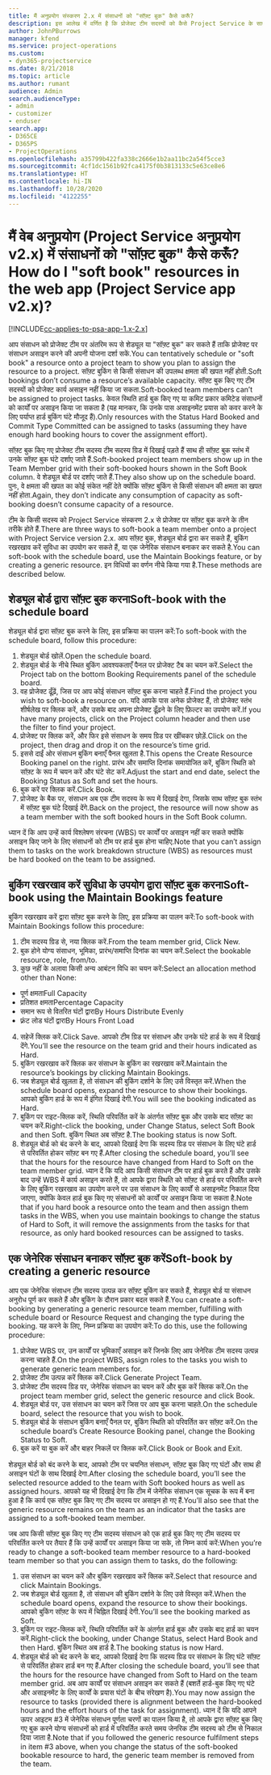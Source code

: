 ```yaml
---
title: मैं अनुप्रयोग संस्करण 2.x में संसाधनों को "सॉफ़्ट बुक" कैसे करूँ?
description: इस आलेख में वर्णित है कि प्रोजेक्ट टीम सदस्यों को कैसे Project Service के साथ सॉफ़्ट बुक किया जा सकता है.
author: JohnPBurrows
manager: kfend
ms.service: project-operations
ms.custom:
- dyn365-projectservice
ms.date: 8/21/2018
ms.topic: article
ms.author: rumant
audience: Admin
search.audienceType:
- admin
- customizer
- enduser
search.app:
- D365CE
- D365PS
- ProjectOperations
ms.openlocfilehash: a35799b422fa338c2666e1b2aa11bc2a54f5cce3
ms.sourcegitcommit: 4cf1dc1561b92fca4175f0b3813133c5e63ce8e6
ms.translationtype: HT
ms.contentlocale: hi-IN
ms.lasthandoff: 10/28/2020
ms.locfileid: "4122255"
---
```

# <a name="how-do-i-soft-book-resources-in-the-web-app-project-service-app-v2x"></a><span data-ttu-id="37514-103">मैं वेब अनुप्रयोग (Project Service अनुप्रयोग v2.x) में संसाधनों को "सॉफ़्ट बुक" कैसे करूँ?</span><span class="sxs-lookup"><span data-stu-id="37514-103">How do I "soft book" resources in the web app (Project Service app v2.x)?</span></span>

[!INCLUDE[cc-applies-to-psa-app-1.x-2.x](../includes/cc-applies-to-psa-app-1x-2x.md)]

<span data-ttu-id="37514-104">आप संसाधन को प्रोजेक्ट टीम पर अंतरिम रूप से शेड्यूल या "सॉफ़्ट बुक" कर सकते हैं ताकि प्रोजेक्ट पर संसाधन असाइन करने की अपनी योजना दर्शा सकें.</span><span class="sxs-lookup"><span data-stu-id="37514-104">You can tentatively schedule or "soft book" a resource onto a project team to show you plan to assign the resource to a project.</span></span> <span data-ttu-id="37514-105">सॉफ़्ट बुकिंग से किसी संसाधन की उपलब्ध क्षमता की खपत नहीं होती.</span><span class="sxs-lookup"><span data-stu-id="37514-105">Soft bookings don’t consume a resource’s available capacity.</span></span> <span data-ttu-id="37514-106">सॉफ़्ट बुक किए गए टीम सदस्यों को प्रोजेक्ट कार्य असाइन नहीं किया जा सकता.</span><span class="sxs-lookup"><span data-stu-id="37514-106">Soft-booked team members can’t be assigned to project tasks.</span></span> <span data-ttu-id="37514-107">केवल स्थिति हार्ड बुक किए गए या कमिट प्रकार कमिटेड संसाधनों को कार्यों पर असाइन किया जा सकता है (यह मानकर, कि उनके पास असाइनमेंट प्रयास को कवर करने के लिए पर्याप्त हार्ड बुकिंग घंटे मौजूद हैं).</span><span class="sxs-lookup"><span data-stu-id="37514-107">Only resources with the Status Hard Booked and Commit Type Committed can be assigned to tasks (assuming they have enough hard booking hours to cover the assignment effort).</span></span>

<span data-ttu-id="37514-108">सॉफ़्ट बुक किए गए प्रोजेक्ट टीम सदस्य टीम सदस्य ग्रिड में दिखाई पड़ते हैं साथ ही सॉफ़्ट बुक स्तंभ में उनके सॉफ़्ट बुक घंटे दर्शाए जाते हैं.</span><span class="sxs-lookup"><span data-stu-id="37514-108">Soft-booked project team members show up in the Team Member grid with their soft-booked hours shown in the Soft Book column.</span></span> <span data-ttu-id="37514-109">वे शेड्यूल बोर्ड पर दर्शाए जाते हैं.</span><span class="sxs-lookup"><span data-stu-id="37514-109">They also show up on the schedule board.</span></span> <span data-ttu-id="37514-110">पुनः, वे क्षमता की खपत का कोई संकेत नहीं देते क्योंकि सॉफ़्ट बुकिंग से किसी संसाधन की क्षमता का खपत नहीं होता.</span><span class="sxs-lookup"><span data-stu-id="37514-110">Again, they don’t indicate any consumption of capacity as soft-booking doesn’t consume capacity of a resource.</span></span>

<span data-ttu-id="37514-111">टीम के किसी सदस्य को Project Service संस्करण 2.x से प्रोजेक्ट पर सॉफ़्ट बुक करने के तीन तरीके होते हैं.</span><span class="sxs-lookup"><span data-stu-id="37514-111">There are three ways to soft-book a team member onto a project with Project Service version 2.x.</span></span> <span data-ttu-id="37514-112">आप सॉफ़्ट बुक, शेड्यूल बोर्ड द्वारा कर सकते हैं, बुकिंग रखरखाव करें सुविधा का उपयोग कर सकते हैं, या एक जेनेरिक संसाधन बनाकर कर सकते है.</span><span class="sxs-lookup"><span data-stu-id="37514-112">You can soft-book with the schedule board, use the Maintain Bookings feature, or by creating a generic resource.</span></span> <span data-ttu-id="37514-113">इन विधियों का वर्णन नीचे किया गया है.</span><span class="sxs-lookup"><span data-stu-id="37514-113">These methods are described below.</span></span>

## <a name="soft-book-with-the-schedule-board"></a><span data-ttu-id="37514-114">शेड्यूल बोर्ड द्वारा सॉफ़्ट बुक करना</span><span class="sxs-lookup"><span data-stu-id="37514-114">Soft-book with the schedule board</span></span>

<span data-ttu-id="37514-115">शेड्यूल बोर्ड द्वारा सॉफ़्ट बुक करने के लिए, इस प्रक्रिया का पालन करें:</span><span class="sxs-lookup"><span data-stu-id="37514-115">To soft-book with the schedule board, follow this procedure:</span></span> 
1. <span data-ttu-id="37514-116">शेड्यूल बोर्ड खोलें.</span><span class="sxs-lookup"><span data-stu-id="37514-116">Open the schedule board.</span></span>
2. <span data-ttu-id="37514-117">शेड्यूल बोर्ड के नीचे स्थित बुकिंग आवश्यकताएँ पैनल पर प्रोजेक्ट टैब का चयन करें.</span><span class="sxs-lookup"><span data-stu-id="37514-117">Select the Project tab on the bottom Booking Requirements panel of the schedule board.</span></span>
3. <span data-ttu-id="37514-118">वह प्रोजेक्ट ढूँढ़ें, जिस पर आप कोई संसाधन सॉफ़्ट बुक करना चाहते हैं.</span><span class="sxs-lookup"><span data-stu-id="37514-118">Find the project you wish to soft-book a resource on.</span></span> <span data-ttu-id="37514-119">यदि आपके पास अनेक प्रोजेक्ट हैं, तो प्रोजेक्ट स्तंभ शीर्षलेख पर क्लिक करें, और उसके बाद अपना प्रोजेक्ट ढूँढ़ने के लिए फ़िल्टर का उपयोग करें.</span><span class="sxs-lookup"><span data-stu-id="37514-119">If you have many projects, click on the Project column header and then use the filter to find your project.</span></span>
4. <span data-ttu-id="37514-120">प्रोजेक्ट पर क्लिक करें, और फिर इसे संसाधन के समय ग्रिड पर खींचकर छोड़ें.</span><span class="sxs-lookup"><span data-stu-id="37514-120">Click on the project, then drag and drop it on the resource’s time grid.</span></span>
5. <span data-ttu-id="37514-121">इससे दाईं ओर संसाधन बुकिंग बनाएँ पैनल खुलता है.</span><span class="sxs-lookup"><span data-stu-id="37514-121">This opens the Create Resource Booking panel on the right.</span></span> <span data-ttu-id="37514-122">प्रारंभ और समाप्ति दिनांक समायोजित करें, बुकिंग स्थिति को सॉफ़्ट के रूप में चयन करें और घंटे सेट करें.</span><span class="sxs-lookup"><span data-stu-id="37514-122">Adjust the start and end date, select the Booking Status as Soft and set the hours.</span></span> 
6. <span data-ttu-id="37514-123">बुक करें पर क्लिक करें.</span><span class="sxs-lookup"><span data-stu-id="37514-123">Click Book.</span></span>
7. <span data-ttu-id="37514-124">प्रोजेक्ट के बैक पर, संसाधन अब एक टीम सदस्य के रूप में दिखाई देगा, जिसके साथ सॉफ़्ट बुक स्तंभ में सॉफ़्ट बुक घंटे दिखाई देंगे.</span><span class="sxs-lookup"><span data-stu-id="37514-124">Back on the project, the resource will now show as a team member with the soft booked hours in the Soft Book column.</span></span>

<span data-ttu-id="37514-125">ध्यान दें कि आप उन्हें कार्य विश्लेषण संरचना (WBS) पर कार्यों पर असाइन नहीं कर सकते क्योंकि असाइन किए जाने के लिए संसाधनों को टीम पर हार्ड बुक होना चाहिए.</span><span class="sxs-lookup"><span data-stu-id="37514-125">Note that you can’t assign them to tasks on the work breakdown structure (WBS) as resources must be hard booked on the team to be assigned.</span></span>

## <a name="soft-book-using-the-maintain-bookings-feature"></a><span data-ttu-id="37514-126">बुकिंग रखरखाव करें सुविधा के उपयोग द्वारा सॉफ़्ट बुक करना</span><span class="sxs-lookup"><span data-stu-id="37514-126">Soft-book using the Maintain Bookings feature</span></span>

<span data-ttu-id="37514-127">बुकिंग रखरखाव करें द्वारा सॉफ़्ट बुक करने के लिए, इस प्रक्रिया का पालन करें:</span><span class="sxs-lookup"><span data-stu-id="37514-127">To soft-book with Maintain Bookings follow this procedure:</span></span>
1. <span data-ttu-id="37514-128">टीम सदस्य ग्रिड से, नया क्लिक करें.</span><span class="sxs-lookup"><span data-stu-id="37514-128">From the team member grid, Click New.</span></span>
2. <span data-ttu-id="37514-129">बुक होने योग्य संसाधन, भूमिका, प्रारंभ/समाप्ति दिनांक का चयन करें.</span><span class="sxs-lookup"><span data-stu-id="37514-129">Select the bookable resource, role, from/to.</span></span>
3. <span data-ttu-id="37514-130">कुछ नहीं के अलावा किसी अन्य आबंटन विधि का चयन करें:</span><span class="sxs-lookup"><span data-stu-id="37514-130">Select an allocation method other than None:</span></span>
- <span data-ttu-id="37514-131">पूर्ण क्षमता</span><span class="sxs-lookup"><span data-stu-id="37514-131">Full Capacity</span></span>
- <span data-ttu-id="37514-132">प्रतिशत क्षमता</span><span class="sxs-lookup"><span data-stu-id="37514-132">Percentage Capacity</span></span>
- <span data-ttu-id="37514-133">समान रूप से वितरित घंटों द्वारा</span><span class="sxs-lookup"><span data-stu-id="37514-133">By Hours Distribute Evenly</span></span>
- <span data-ttu-id="37514-134">फ़्रंट लोड घंटों द्वारा</span><span class="sxs-lookup"><span data-stu-id="37514-134">By Hours Front Load</span></span>
4. <span data-ttu-id="37514-135">सहेजें क्लिक करें.</span><span class="sxs-lookup"><span data-stu-id="37514-135">Click Save.</span></span> <span data-ttu-id="37514-136">आपको टीम ग्रिड पर संसाधन और उनके घंटे हार्ड के रूप में दिखाई देंगे.</span><span class="sxs-lookup"><span data-stu-id="37514-136">You’ll see the resource on the team grid and their hours indicated as Hard.</span></span>
5. <span data-ttu-id="37514-137">बुकिंग रखरखाव करें क्लिक कर संसाधन के बुकिंग का रखरखाव करें.</span><span class="sxs-lookup"><span data-stu-id="37514-137">Maintain the resource’s bookings by clicking Maintain Bookings.</span></span>
6. <span data-ttu-id="37514-138">जब शेड्यूल बोर्ड खुलता है, तो संसाधन की बुकिंग दर्शाने के लिए उसे विस्तृत करें.</span><span class="sxs-lookup"><span data-stu-id="37514-138">When the schedule board opens, expand the resource to show their bookings.</span></span> <span data-ttu-id="37514-139">आपको बुकिंग हार्ड के रूप में इंगित दिखाई देगी.</span><span class="sxs-lookup"><span data-stu-id="37514-139">You will see the booking indicated as Hard.</span></span>
7. <span data-ttu-id="37514-140">बुकिंग पर राइट-क्लिक करें, स्थिति परिवर्तित करें के अंतर्गत सॉफ़्ट बुक और उसके बाद सॉफ़्ट का चयन करें.</span><span class="sxs-lookup"><span data-stu-id="37514-140">Right-click the booking, under Change Status, select Soft Book and then Soft.</span></span> <span data-ttu-id="37514-141">बुकिंग स्थित अब सॉफ़्ट है.</span><span class="sxs-lookup"><span data-stu-id="37514-141">The booking status is now Soft.</span></span>
8. <span data-ttu-id="37514-142">शेड्यूल बोर्ड को बंद करने के बाद, आपको दिखाई देगा कि सदस्य ग्रिड पर संसाधन के लिए घंटे हार्ड से परिवर्तित होकर सॉफ़्ट बन गए हैं.</span><span class="sxs-lookup"><span data-stu-id="37514-142">After closing the schedule board, you’ll see that the hours for the resource have changed from Hard to Soft on the team member grid.</span></span>
<span data-ttu-id="37514-143">ध्यान दें कि यदि आप किसी संसाधन टीम पर हार्ड बुक करते हैं और उसके बाद उन्हें WBS में कार्य असाइन करते हैं, तो आपके द्वारा स्थिति को सॉफ़्ट से हार्ड पर परिवर्तित करने के लिए बुकिंग रखरखाव का उपयोग करने पर उस संसाधन के लिए कार्यों से असाइनमेंट निकाल दिया जाएगा, क्योंकि केवल हार्ड बुक किए गए संसाधनों को कार्यों पर असाइन किया जा सकता है.</span><span class="sxs-lookup"><span data-stu-id="37514-143">Note that if you hard book a resource onto the team and then assign them tasks in the WBS, when you use maintain bookings to change the status of Hard to Soft, it will remove the assignments from the tasks for that resource, as only hard booked resources can be assigned to tasks.</span></span>

## <a name="soft-book-by-creating-a-generic-resource"></a><span data-ttu-id="37514-144">एक जेनेरिक संसाधन बनाकर सॉफ़्ट बुक करें</span><span class="sxs-lookup"><span data-stu-id="37514-144">Soft-book by creating a generic resource</span></span>

<span data-ttu-id="37514-145">आप एक जेनेरिक संसाधन टीम सदस्य उत्पन्न कर सॉफ़्ट बुकिंग कर सकते हैं, शेड्यूल बोर्ड या संसाधन अनुरोध पूर्ण कर सकते हैं और बुकिंग के दौरान प्रकार बदल सकते हैं.</span><span class="sxs-lookup"><span data-stu-id="37514-145">You can create a soft-booking by generating a generic resource team member, fulfilling with schedule board or Resource Request and changing the type during the booking.</span></span>
<span data-ttu-id="37514-146">यह करने के लिए, निम्न प्रक्रिया का उपयोग करें:</span><span class="sxs-lookup"><span data-stu-id="37514-146">To do this, use the following procedure:</span></span>

1. <span data-ttu-id="37514-147">प्रोजेक्ट WBS पर, उन कार्यों पर भूमिकाएँ असाइन करें जिनके लिए आप जेनेरिक टीम सदस्य उत्पन्न करना चाहते हैं.</span><span class="sxs-lookup"><span data-stu-id="37514-147">On the project WBS, assign roles to the tasks you wish to generate generic team members for.</span></span>
2. <span data-ttu-id="37514-148">प्रोजेक्ट टीम उत्पन्न करें क्लिक करें.</span><span class="sxs-lookup"><span data-stu-id="37514-148">Click Generate Project Team.</span></span>
3. <span data-ttu-id="37514-149">प्रोजेक्ट टीम सदस्य ग्रिड पर, जेनेरिक संसाधन का चयन करें और बुक करें क्लिक करें.</span><span class="sxs-lookup"><span data-stu-id="37514-149">On the project team member grid, select the generic resource and click Book.</span></span>
4. <span data-ttu-id="37514-150">शेड्यूल बोर्ड पर, उस संसाधन का चयन करें जिस पर आप बुक करना चाहते.</span><span class="sxs-lookup"><span data-stu-id="37514-150">On the schedule board, select the resource that you wish to book.</span></span>
5. <span data-ttu-id="37514-151">शेड्यूल बोर्ड के संसाधन बुकिंग बनाएँ पैनल पर, बुकिंग स्थिति को परिवर्तित कर सॉफ़्ट करें.</span><span class="sxs-lookup"><span data-stu-id="37514-151">On the schedule board’s Create Resource Booking panel, change the Booking Status to Soft.</span></span>
6. <span data-ttu-id="37514-152">बुक करें या बुक करें और बाहर निकलें पर क्लिक करें.</span><span class="sxs-lookup"><span data-stu-id="37514-152">Click Book or Book and Exit.</span></span>

<span data-ttu-id="37514-153">शेड्यूल बोर्ड को बंद करने के बाद, आपको टीम पर चयनित संसाधन, सॉफ़्ट बुक किए गए घंटों और साथ ही असाइन घंटों के साथ दिखाई देगा.</span><span class="sxs-lookup"><span data-stu-id="37514-153">After closing the schedule board, you’ll see the selected resource added to the team with Soft booked hours as well as assigned hours.</span></span> <span data-ttu-id="37514-154">आपको यह भी दिखाई देगा कि टीम में जेनेरिक संसाधन एक सूचक के रूप में बना हुआ है कि कार्य एक सॉफ़्ट बुक किए गए टीम सदस्य पर असाइन हो गए हैं.</span><span class="sxs-lookup"><span data-stu-id="37514-154">You’ll also see that the generic resource remains on the team as an indicator that the tasks are assigned to a soft-booked team member.</span></span>

<span data-ttu-id="37514-155">जब आप किसी सॉफ़्ट बुक किए गए टीम सदस्य संसाधन को एक हार्ड बुक किए गए टीम सदस्य पर परिवर्तित करने पर तैयार हैं कि उन्हें कार्यों पर असाइन किया जा सके, तो निम्न कार्य करें:</span><span class="sxs-lookup"><span data-stu-id="37514-155">When you’re ready to change a soft-booked team member resource to a hard-booked team member so that you can assign them to tasks, do the following:</span></span>

1. <span data-ttu-id="37514-156">उस संसाधन का चयन करें और बुकिंग रखरखाव करें क्लिक करें.</span><span class="sxs-lookup"><span data-stu-id="37514-156">Select that resource and click Maintain Bookings.</span></span>
2. <span data-ttu-id="37514-157">जब शेड्यूल बोर्ड खुलता है, तो संसाधन की बुकिंग दर्शाने के लिए उसे विस्तृत करें.</span><span class="sxs-lookup"><span data-stu-id="37514-157">When the schedule board opens, expand the resource to show their bookings.</span></span> <span data-ttu-id="37514-158">आपको बुकिंग सॉफ़्ट के रूप में चिह्नित दिखाई देगी.</span><span class="sxs-lookup"><span data-stu-id="37514-158">You’ll see the booking marked as Soft.</span></span>
3. <span data-ttu-id="37514-159">बुकिंग पर राइट-क्लिक करें, स्थिति परिवर्तित करें के अंतर्गत हार्ड बुक और उसके बाद हार्ड का चयन करें.</span><span class="sxs-lookup"><span data-stu-id="37514-159">Right-click the booking, under Change Status, select Hard Book and then Hard.</span></span> <span data-ttu-id="37514-160">बुकिंग स्थित अब हार्ड है.</span><span class="sxs-lookup"><span data-stu-id="37514-160">The booking status is now Hard.</span></span>
4. <span data-ttu-id="37514-161">शेड्यूल बोर्ड को बंद करने के बाद, आपको दिखाई देगा कि सदस्य ग्रिड पर संसाधन के लिए घंटे सॉफ़्ट से परिवर्तित होकर हार्ड बन गए हैं.</span><span class="sxs-lookup"><span data-stu-id="37514-161">After closing the schedule board, you’ll see that the hours for the resource have changed from Soft to Hard on the team member grid.</span></span> <span data-ttu-id="37514-162">अब आप कार्यों पर संसाधन असाइन कर सकते हैं (बशर्ते हार्ड-बुक किए गए घंटे और असाइनमेंट के लिए कार्यों के प्रयास घंटों के बीच संरेखण है).</span><span class="sxs-lookup"><span data-stu-id="37514-162">You may now assign the resource to tasks (provided there is alignment between the hard-booked hours and the effort hours of the task for assignment).</span></span> <span data-ttu-id="37514-163">ध्यान दें कि यदि आपने ऊपर आइटम #3 में जेनेरिक संसाधन पूर्णता चरणों का पालन किया है, तो आपके द्वारा सॉफ़्ट बुक किए गए बुक करने योग्य संसाधनों को हार्ड में परिवर्तित करते समय जेनरिक टीम सदस्य को टीम से निकाल दिया जाता है.</span><span class="sxs-lookup"><span data-stu-id="37514-163">Note that if you followed the generic resource fulfilment steps in item #3 above, when you change the status of the soft-booked bookable resource to hard, the generic team member is removed from the team.</span></span>
